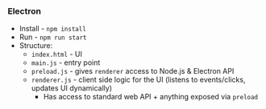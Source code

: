 ### Electron
* Install - `npm install`
* Run - `npm run start`
* Structure:
  * `index.html` - UI
  * `main.js` - entry point
  * `preload.js` - gives `renderer` access to Node.js & Electron API
  * `renderer.js` - client side logic for the UI (listens to events/clicks, updates UI dynamically)
    * Has access to standard web API + anything exposed via `preload`